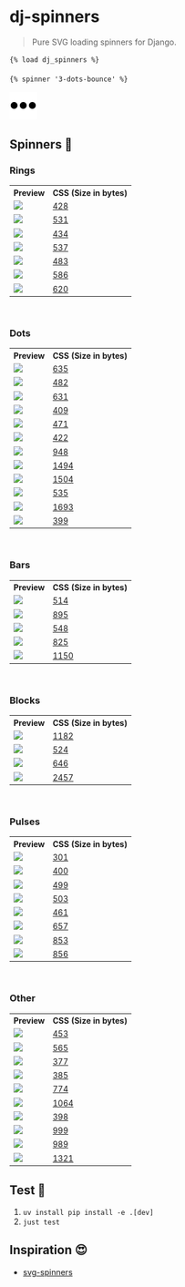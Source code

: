 # dj-spinners

> Pure SVG loading spinners for Django.

```html
{% load dj_spinners %}

{% spinner '3-dots-bounce' %}
```

![3 dots bounce](https://raw.githubusercontent.com/adamghill/dj-spinners/refs/heads/main/src/dj_spinners/assets/svg/3-dots-bounce.svg)

## Spinners 🤩

<h3>Rings</h3>
<table>
   <tr>
      <th>Preview</th>
      <th>CSS (Size in bytes)</th>
   </tr>
   <tr>
      <td>
         <picture>
            <source media="(prefers-color-scheme: dark)" srcset="https://raw.githubusercontent.com/adamghill/dj-spinners/main/preview/90-ring-white-36.svg">
            <img src="https://raw.githubusercontent.com/adamghill/dj-spinners/main/preview/90-ring-black-36.svg">
         </picture>
      </td>
      <td><a href="https://github.com/adamghill/dj-spinners/blob/main/svg-css/90-ring.svg">428</a></td>
   </tr>
   <tr>
      <td>
         <picture>
            <source media="(prefers-color-scheme: dark)" srcset="https://raw.githubusercontent.com/adamghill/dj-spinners/main/preview/90-ring-with-bg-white-36.svg">
            <img src="https://raw.githubusercontent.com/adamghill/dj-spinners/main/preview/90-ring-with-bg-black-36.svg">
         </picture>
      </td>
      <td><a href="https://github.com/adamghill/dj-spinners/blob/main/svg-css/90-ring-with-bg.svg">531</a></td>
   </tr>
   <tr>
      <td>
         <picture>
            <source media="(prefers-color-scheme: dark)" srcset="https://raw.githubusercontent.com/adamghill/dj-spinners/main/preview/180-ring-white-36.svg">
            <img src="https://raw.githubusercontent.com/adamghill/dj-spinners/main/preview/180-ring-black-36.svg">
         </picture>
      </td>
      <td><a href="https://github.com/adamghill/dj-spinners/blob/main/svg-css/180-ring.svg">434</a></td>
   </tr>
   <tr>
      <td>
         <picture>
            <source media="(prefers-color-scheme: dark)" srcset="https://raw.githubusercontent.com/adamghill/dj-spinners/main/preview/180-ring-with-bg-white-36.svg">
            <img src="https://raw.githubusercontent.com/adamghill/dj-spinners/main/preview/180-ring-with-bg-black-36.svg">
         </picture>
      </td>
      <td><a href="https://github.com/adamghill/dj-spinners/blob/main/svg-css/180-ring-with-bg.svg">537</a></td>
   </tr>
   <tr>
      <td>
         <picture>
            <source media="(prefers-color-scheme: dark)" srcset="https://raw.githubusercontent.com/adamghill/dj-spinners/main/preview/270-ring-white-36.svg">
            <img src="https://raw.githubusercontent.com/adamghill/dj-spinners/main/preview/270-ring-black-36.svg">
         </picture>
      </td>
      <td><a href="https://github.com/adamghill/dj-spinners/blob/main/svg-css/270-ring.svg">483</a></td>
   </tr>
   <tr>
      <td>
         <picture>
            <source media="(prefers-color-scheme: dark)" srcset="https://raw.githubusercontent.com/adamghill/dj-spinners/main/preview/270-ring-with-bg-white-36.svg">
            <img src="https://raw.githubusercontent.com/adamghill/dj-spinners/main/preview/270-ring-with-bg-black-36.svg">
         </picture>
      </td>
      <td><a href="https://github.com/adamghill/dj-spinners/blob/main/svg-css/270-ring-with-bg.svg">586</a></td>
   </tr>
   <tr>
      <td>
         <picture>
            <source media="(prefers-color-scheme: dark)" srcset="https://raw.githubusercontent.com/adamghill/dj-spinners/main/preview/ring-resize-white-36.svg">
            <img src="https://raw.githubusercontent.com/adamghill/dj-spinners/main/preview/ring-resize-black-36.svg">
         </picture>
      </td>
      <td><a href="https://github.com/adamghill/dj-spinners/blob/main/svg-css/ring-resize.svg">620</a></td>
   </tr>
</table>
<br />
<h3>Dots</h3>
<table>
   <tr>
      <th>Preview</th>
      <th>CSS (Size in bytes)</th>
   </tr>
   <tr>
      <td>
         <picture>
            <source media="(prefers-color-scheme: dark)" srcset="https://raw.githubusercontent.com/adamghill/dj-spinners/main/preview/3-dots-bounce-white-36.svg">
            <img src="https://raw.githubusercontent.com/adamghill/dj-spinners/main/preview/3-dots-bounce-black-36.svg">
         </picture>
      </td>
      <td><a href="https://github.com/adamghill/dj-spinners/blob/main/svg-css/3-dots-bounce.svg">635</a></td>
   </tr>
   <tr>
      <td>
         <picture>
            <source media="(prefers-color-scheme: dark)" srcset="https://raw.githubusercontent.com/adamghill/dj-spinners/main/preview/3-dots-fade-white-36.svg">
            <img src="https://raw.githubusercontent.com/adamghill/dj-spinners/main/preview/3-dots-fade-black-36.svg">
         </picture>
      </td>
      <td><a href="https://github.com/adamghill/dj-spinners/blob/main/svg-css/3-dots-fade.svg">482</a></td>
   </tr>
   <tr>
      <td>
         <picture>
            <source media="(prefers-color-scheme: dark)" srcset="https://raw.githubusercontent.com/adamghill/dj-spinners/main/preview/3-dots-move-white-36.svg">
            <img src="https://raw.githubusercontent.com/adamghill/dj-spinners/main/preview/3-dots-move-black-36.svg">
         </picture>
      </td>
      <td><a href="https://github.com/adamghill/dj-spinners/blob/main/svg-css/3-dots-move.svg">631</a></td>
   </tr>
   <tr>
      <td>
         <picture>
            <source media="(prefers-color-scheme: dark)" srcset="https://raw.githubusercontent.com/adamghill/dj-spinners/main/preview/3-dots-rotate-white-36.svg">
            <img src="https://raw.githubusercontent.com/adamghill/dj-spinners/main/preview/3-dots-rotate-black-36.svg">
         </picture>
      </td>
      <td><a href="https://github.com/adamghill/dj-spinners/blob/main/svg-css/3-dots-rotate.svg">409</a></td>
   </tr>
   <tr>
      <td>
         <picture>
            <source media="(prefers-color-scheme: dark)" srcset="https://raw.githubusercontent.com/adamghill/dj-spinners/main/preview/3-dots-scale-white-36.svg">
            <img src="https://raw.githubusercontent.com/adamghill/dj-spinners/main/preview/3-dots-scale-black-36.svg">
         </picture>
      </td>
      <td><a href="https://github.com/adamghill/dj-spinners/blob/main/svg-css/3-dots-scale.svg">471</a></td>
   </tr>
   <tr>
      <td>
         <picture>
            <source media="(prefers-color-scheme: dark)" srcset="https://raw.githubusercontent.com/adamghill/dj-spinners/main/preview/3-dots-scale-middle-white-36.svg">
            <img src="https://raw.githubusercontent.com/adamghill/dj-spinners/main/preview/3-dots-scale-middle-black-36.svg">
         </picture>
      </td>
      <td><a href="https://github.com/adamghill/dj-spinners/blob/main/svg-css/3-dots-scale-middle.svg">422</a></td>
   </tr>
   <tr>
      <td>
         <picture>
            <source media="(prefers-color-scheme: dark)" srcset="https://raw.githubusercontent.com/adamghill/dj-spinners/main/preview/6-dots-rotate-white-36.svg">
            <img src="https://raw.githubusercontent.com/adamghill/dj-spinners/main/preview/6-dots-rotate-black-36.svg">
         </picture>
      </td>
      <td><a href="https://github.com/adamghill/dj-spinners/blob/main/svg-css/6-dots-rotate.svg">948</a></td>
   </tr>
   <tr>
      <td>
         <picture>
            <source media="(prefers-color-scheme: dark)" srcset="https://raw.githubusercontent.com/adamghill/dj-spinners/main/preview/6-dots-scale-white-36.svg">
            <img src="https://raw.githubusercontent.com/adamghill/dj-spinners/main/preview/6-dots-scale-black-36.svg">
         </picture>
      </td>
      <td><a href="https://github.com/adamghill/dj-spinners/blob/main/svg-css/6-dots-scale.svg">1494</a></td>
   </tr>
   <tr>
      <td>
         <picture>
            <source media="(prefers-color-scheme: dark)" srcset="https://raw.githubusercontent.com/adamghill/dj-spinners/main/preview/6-dots-scale-middle-white-36.svg">
            <img src="https://raw.githubusercontent.com/adamghill/dj-spinners/main/preview/6-dots-scale-middle-black-36.svg">
         </picture>
      </td>
      <td><a href="https://github.com/adamghill/dj-spinners/blob/main/svg-css/6-dots-scale-middle.svg">1504</a></td>
   </tr>
   <tr>
      <td>
         <picture>
            <source media="(prefers-color-scheme: dark)" srcset="https://raw.githubusercontent.com/adamghill/dj-spinners/main/preview/8-dots-rotate-white-36.svg">
            <img src="https://raw.githubusercontent.com/adamghill/dj-spinners/main/preview/8-dots-rotate-black-36.svg">
         </picture>
      </td>
      <td><a href="https://github.com/adamghill/dj-spinners/blob/main/svg-css/8-dots-rotate.svg">535</a></td>
   </tr>
   <tr>
      <td>
         <picture>
            <source media="(prefers-color-scheme: dark)" srcset="https://raw.githubusercontent.com/adamghill/dj-spinners/main/preview/12-dots-scale-rotate-white-36.svg">
            <img src="https://raw.githubusercontent.com/adamghill/dj-spinners/main/preview/12-dots-scale-rotate-black-36.svg">
         </picture>
      </td>
      <td><a href="https://github.com/adamghill/dj-spinners/blob/main/svg-css/12-dots-scale-rotate.svg">1693</a></td>
   </tr>
   <tr>
      <td>
         <picture>
            <source media="(prefers-color-scheme: dark)" srcset="https://raw.githubusercontent.com/adamghill/dj-spinners/main/preview/dot-revolve-white-36.svg">
            <img src="https://raw.githubusercontent.com/adamghill/dj-spinners/main/preview/dot-revolve-black-36.svg">
         </picture>
      </td>
      <td><a href="https://github.com/adamghill/dj-spinners/blob/main/svg-css/dot-revolve.svg">399</a></td>
   </tr>
</table>
<br />
<h3>Bars</h3>
<table>
   <tr>
      <th>Preview</th>
      <th>CSS (Size in bytes)</th>
   </tr>
   <tr>
      <td>
         <picture>
            <source media="(prefers-color-scheme: dark)" srcset="https://raw.githubusercontent.com/adamghill/dj-spinners/main/preview/bars-fade-white-36.svg">
            <img src="https://raw.githubusercontent.com/adamghill/dj-spinners/main/preview/bars-fade-black-36.svg">
         </picture>
      </td>
      <td><a href="https://github.com/adamghill/dj-spinners/blob/main/svg-css/bars-fade.svg">514</a></td>
   </tr>
   <tr>
      <td>
         <picture>
            <source media="(prefers-color-scheme: dark)" srcset="https://raw.githubusercontent.com/adamghill/dj-spinners/main/preview/bars-scale-white-36.svg">
            <img src="https://raw.githubusercontent.com/adamghill/dj-spinners/main/preview/bars-scale-black-36.svg">
         </picture>
      </td>
      <td><a href="https://github.com/adamghill/dj-spinners/blob/main/svg-css/bars-scale.svg">895</a></td>
   </tr>
   <tr>
      <td>
         <picture>
            <source media="(prefers-color-scheme: dark)" srcset="https://raw.githubusercontent.com/adamghill/dj-spinners/main/preview/bars-scale-fade-white-36.svg">
            <img src="https://raw.githubusercontent.com/adamghill/dj-spinners/main/preview/bars-scale-fade-black-36.svg">
         </picture>
      </td>
      <td><a href="https://github.com/adamghill/dj-spinners/blob/main/svg-css/bars-scale-fade.svg">548</a></td>
   </tr>
   <tr>
      <td>
         <picture>
            <source media="(prefers-color-scheme: dark)" srcset="https://raw.githubusercontent.com/adamghill/dj-spinners/main/preview/bars-scale-middle-white-36.svg">
            <img src="https://raw.githubusercontent.com/adamghill/dj-spinners/main/preview/bars-scale-middle-black-36.svg">
         </picture>
      </td>
      <td><a href="https://github.com/adamghill/dj-spinners/blob/main/svg-css/bars-scale-middle.svg">825</a></td>
   </tr>
   <tr>
      <td>
         <picture>
            <source media="(prefers-color-scheme: dark)" srcset="https://raw.githubusercontent.com/adamghill/dj-spinners/main/preview/bars-rotate-fade-white-36.svg">
            <img src="https://raw.githubusercontent.com/adamghill/dj-spinners/main/preview/bars-rotate-fade-black-36.svg">
         </picture>
      </td>
      <td><a href="https://github.com/adamghill/dj-spinners/blob/main/svg-css/bars-rotate-fade.svg">1150</a></td>
   </tr>
</table>
<br />
<h3>Blocks</h3>
<table>
   <tr>
      <th>Preview</th>
      <th>CSS (Size in bytes)</th>
   </tr>
   <tr>
      <td>
         <picture>
            <source media="(prefers-color-scheme: dark)" srcset="https://raw.githubusercontent.com/adamghill/dj-spinners/main/preview/blocks-scale-white-36.svg">
            <img src="https://raw.githubusercontent.com/adamghill/dj-spinners/main/preview/blocks-scale-black-36.svg">
         </picture>
      </td>
      <td><a href="https://github.com/adamghill/dj-spinners/blob/main/svg-css/blocks-scale.svg">1182</a></td>
   </tr>
   <tr>
      <td>
         <picture>
            <source media="(prefers-color-scheme: dark)" srcset="https://raw.githubusercontent.com/adamghill/dj-spinners/main/preview/blocks-shuffle-2-white-36.svg">
            <img src="https://raw.githubusercontent.com/adamghill/dj-spinners/main/preview/blocks-shuffle-2-black-36.svg">
         </picture>
      </td>
      <td><a href="https://github.com/adamghill/dj-spinners/blob/main/svg-css/blocks-shuffle-2.svg">524</a></td>
   </tr>
   <tr>
      <td>
         <picture>
            <source media="(prefers-color-scheme: dark)" srcset="https://raw.githubusercontent.com/adamghill/dj-spinners/main/preview/blocks-shuffle-3-white-36.svg">
            <img src="https://raw.githubusercontent.com/adamghill/dj-spinners/main/preview/blocks-shuffle-3-black-36.svg">
         </picture>
      </td>
      <td><a href="https://github.com/adamghill/dj-spinners/blob/main/svg-css/blocks-shuffle-3.svg">646</a></td>
   </tr>
   <tr>
      <td>
         <picture>
            <source media="(prefers-color-scheme: dark)" srcset="https://raw.githubusercontent.com/adamghill/dj-spinners/main/preview/blocks-wave-white-36.svg">
            <img src="https://raw.githubusercontent.com/adamghill/dj-spinners/main/preview/blocks-wave-black-36.svg">
         </picture>
      </td>
      <td><a href="https://github.com/adamghill/dj-spinners/blob/main/svg-css/blocks-wave.svg">2457</a></td>
   </tr>
</table>
<br />
<h3>Pulses</h3>
<table>
   <tr>
      <th>Preview</th>
      <th>CSS (Size in bytes)</th>
   </tr>
   <tr>
      <td>
         <picture>
            <source media="(prefers-color-scheme: dark)" srcset="https://raw.githubusercontent.com/adamghill/dj-spinners/main/preview/pulse-white-36.svg">
            <img src="https://raw.githubusercontent.com/adamghill/dj-spinners/main/preview/pulse-black-36.svg">
         </picture>
      </td>
      <td><a href="https://github.com/adamghill/dj-spinners/blob/main/svg-css/pulse.svg">301</a></td>
   </tr>
   <tr>
      <td>
         <picture>
            <source media="(prefers-color-scheme: dark)" srcset="https://raw.githubusercontent.com/adamghill/dj-spinners/main/preview/pulse-2-white-36.svg">
            <img src="https://raw.githubusercontent.com/adamghill/dj-spinners/main/preview/pulse-2-black-36.svg">
         </picture>
      </td>
      <td><a href="https://github.com/adamghill/dj-spinners/blob/main/svg-css/pulse-2.svg">400</a></td>
   </tr>
   <tr>
      <td>
         <picture>
            <source media="(prefers-color-scheme: dark)" srcset="https://raw.githubusercontent.com/adamghill/dj-spinners/main/preview/pulse-3-white-36.svg">
            <img src="https://raw.githubusercontent.com/adamghill/dj-spinners/main/preview/pulse-3-black-36.svg">
         </picture>
      </td>
      <td><a href="https://github.com/adamghill/dj-spinners/blob/main/svg-css/pulse-3.svg">499</a></td>
   </tr>
   <tr>
      <td>
         <picture>
            <source media="(prefers-color-scheme: dark)" srcset="https://raw.githubusercontent.com/adamghill/dj-spinners/main/preview/pulse-multiple-white-36.svg">
            <img src="https://raw.githubusercontent.com/adamghill/dj-spinners/main/preview/pulse-multiple-black-36.svg">
         </picture>
      </td>
      <td><a href="https://github.com/adamghill/dj-spinners/blob/main/svg-css/pulse-multiple.svg">503</a></td>
   </tr>
   <tr>
      <td>
         <picture>
            <source media="(prefers-color-scheme: dark)" srcset="https://raw.githubusercontent.com/adamghill/dj-spinners/main/preview/pulse-ring-white-36.svg">
            <img src="https://raw.githubusercontent.com/adamghill/dj-spinners/main/preview/pulse-ring-black-36.svg">
         </picture>
      </td>
      <td><a href="https://github.com/adamghill/dj-spinners/blob/main/svg-css/pulse-ring.svg">461</a></td>
   </tr>
   <tr>
      <td>
         <picture>
            <source media="(prefers-color-scheme: dark)" srcset="https://raw.githubusercontent.com/adamghill/dj-spinners/main/preview/pulse-rings-2-white-36.svg">
            <img src="https://raw.githubusercontent.com/adamghill/dj-spinners/main/preview/pulse-rings-2-black-36.svg">
         </picture>
      </td>
      <td><a href="https://github.com/adamghill/dj-spinners/blob/main/svg-css/pulse-rings-2.svg">657</a></td>
   </tr>
   <tr>
      <td>
         <picture>
            <source media="(prefers-color-scheme: dark)" srcset="https://raw.githubusercontent.com/adamghill/dj-spinners/main/preview/pulse-rings-3-white-36.svg">
            <img src="https://raw.githubusercontent.com/adamghill/dj-spinners/main/preview/pulse-rings-3-black-36.svg">
         </picture>
      </td>
      <td><a href="https://github.com/adamghill/dj-spinners/blob/main/svg-css/pulse-rings-3.svg">853</a></td>
   </tr>
   <tr>
      <td>
         <picture>
            <source media="(prefers-color-scheme: dark)" srcset="https://raw.githubusercontent.com/adamghill/dj-spinners/main/preview/pulse-rings-multiple-white-36.svg">
            <img src="https://raw.githubusercontent.com/adamghill/dj-spinners/main/preview/pulse-rings-multiple-black-36.svg">
         </picture>
      </td>
      <td><a href="https://github.com/adamghill/dj-spinners/blob/main/svg-css/pulse-rings-multiple.svg">856</a></td>
   </tr>
</table>
<br />
<h3>Other</h3>
<table>
   <tr>
      <th>Preview</th>
      <th>CSS (Size in bytes)</th>
   </tr>
   <tr>
      <td>
         <picture>
            <source media="(prefers-color-scheme: dark)" srcset="https://raw.githubusercontent.com/adamghill/dj-spinners/main/preview/bouncing-ball-white-36.svg">
            <img src="https://raw.githubusercontent.com/adamghill/dj-spinners/main/preview/bouncing-ball-black-36.svg">
         </picture>
      </td>
      <td><a href="https://github.com/adamghill/dj-spinners/blob/main/svg-css/bouncing-ball.svg">453</a></td>
   </tr>
   <tr>
      <td>
         <picture>
            <source media="(prefers-color-scheme: dark)" srcset="https://raw.githubusercontent.com/adamghill/dj-spinners/main/preview/clock-white-36.svg">
            <img src="https://raw.githubusercontent.com/adamghill/dj-spinners/main/preview/clock-black-36.svg">
         </picture>
      </td>
      <td><a href="https://github.com/adamghill/dj-spinners/blob/main/svg-css/clock.svg">565</a></td>
   </tr>
   <tr>
      <td>
         <picture>
            <source media="(prefers-color-scheme: dark)" srcset="https://raw.githubusercontent.com/adamghill/dj-spinners/main/preview/eclipse-white-36.svg">
            <img src="https://raw.githubusercontent.com/adamghill/dj-spinners/main/preview/eclipse-black-36.svg">
         </picture>
      </td>
      <td><a href="https://github.com/adamghill/dj-spinners/blob/main/svg-css/eclipse.svg">377</a></td>
   </tr>
   <tr>
      <td>
         <picture>
            <source media="(prefers-color-scheme: dark)" srcset="https://raw.githubusercontent.com/adamghill/dj-spinners/main/preview/eclipse-half-white-36.svg">
            <img src="https://raw.githubusercontent.com/adamghill/dj-spinners/main/preview/eclipse-half-black-36.svg">
         </picture>
      </td>
      <td><a href="https://github.com/adamghill/dj-spinners/blob/main/svg-css/eclipse-half.svg">385</a></td>
   </tr>
   <tr>
      <td>
         <picture>
            <source media="(prefers-color-scheme: dark)" srcset="https://raw.githubusercontent.com/adamghill/dj-spinners/main/preview/gooey-balls-1-white-36.svg">
            <img src="https://raw.githubusercontent.com/adamghill/dj-spinners/main/preview/gooey-balls-1-black-36.svg">
         </picture>
      </td>
      <td><a href="https://github.com/adamghill/dj-spinners/blob/main/svg-css/gooey-balls-1.svg">774</a></td>
   </tr>
   <tr>
      <td>
         <picture>
            <source media="(prefers-color-scheme: dark)" srcset="https://raw.githubusercontent.com/adamghill/dj-spinners/main/preview/gooey-balls-2-white-36.svg">
            <img src="https://raw.githubusercontent.com/adamghill/dj-spinners/main/preview/gooey-balls-2-black-36.svg">
         </picture>
      </td>
      <td><a href="https://github.com/adamghill/dj-spinners/blob/main/svg-css/gooey-balls-2.svg">1064</a></td>
   </tr>
   <tr>
      <td>
         <picture>
            <source media="(prefers-color-scheme: dark)" srcset="https://raw.githubusercontent.com/adamghill/dj-spinners/main/preview/tadpole-white-36.svg">
            <img src="https://raw.githubusercontent.com/adamghill/dj-spinners/main/preview/tadpole-black-36.svg">
         </picture>
      </td>
      <td><a href="https://github.com/adamghill/dj-spinners/blob/main/svg-css/tadpole.svg">398</a></td>
   </tr>
   <tr>
      <td>
         <picture>
            <source media="(prefers-color-scheme: dark)" srcset="https://raw.githubusercontent.com/adamghill/dj-spinners/main/preview/wifi-white-36.svg">
            <img src="https://raw.githubusercontent.com/adamghill/dj-spinners/main/preview/wifi-black-36.svg">
         </picture>
      </td>
      <td><a href="https://github.com/adamghill/dj-spinners/blob/main/svg-css/wifi.svg">999</a></td>
   </tr>
   <tr>
      <td>
         <picture>
            <source media="(prefers-color-scheme: dark)" srcset="https://raw.githubusercontent.com/adamghill/dj-spinners/main/preview/wifi-fade-white-36.svg">
            <img src="https://raw.githubusercontent.com/adamghill/dj-spinners/main/preview/wifi-fade-black-36.svg">
         </picture>
      </td>
      <td><a href="https://github.com/adamghill/dj-spinners/blob/main/svg-css/wifi-fade.svg">989</a></td>
   </tr>
   <tr>
      <td>
         <picture>
            <source media="(prefers-color-scheme: dark)" srcset="https://raw.githubusercontent.com/adamghill/dj-spinners/main/preview/wind-toy-white-36.svg">
            <img src="https://raw.githubusercontent.com/adamghill/dj-spinners/main/preview/wind-toy-black-36.svg">
         </picture>
      </td>
      <td><a href="https://github.com/adamghill/dj-spinners/blob/main/svg-css/wind-toy.svg">1321</a></td>
   </tr>
</table>

## Test 🧪

1. `uv install pip install -e .[dev]`
2. `just test`

## Inspiration 😍

- [svg-spinners](https://github.com/adamghill/dj-spinners)
